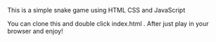 This is a simple snake game using HTML CSS and JavaScript

You can clone this and double click index.html .
After just play in your browser and enjoy! 
